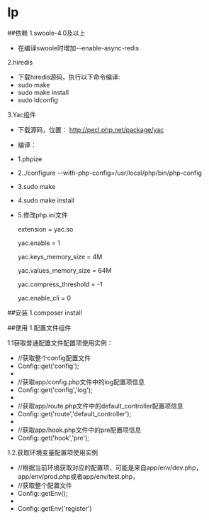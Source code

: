 # lp

##依赖
1.swoole-4.0及以上
* 在编译swoole时增加--enable-async-redis

2.hiredis
 * 下载hiredis源码，执行以下命令编译:
 * sudo make
 * sudo make install
 * sudo ldconfig

3.Yac组件
* 下载源码，位置：
  http://pecl.php.net/package/yac
* 编译：

 * 1.phpize

 * 2../configure --with-php-config=/usr/local/php/bin/php-config

 * 3.sudo make

 * 4.sudo make install

 * 5.修改php.ini文件

     extension = yac.so
    
     yac.enable = 1
    
     yac.keys_memory_size = 4M
    
     yac.values_memory_size = 64M
    
     yac.compress_threshold = -1
    
     yac.enable_cli = 0

##安装
    1.composer install

##使用
1.配置文件组件

1.1获取普通配置文件配置项使用实例：
 * //获取整个config配置文件
 * Config::get('config');
 *
 * //获取app/config.php文件中的log配置项信息
 * Config::get('config','log');
 *
 * //获取app/route.php文件中的default_controller配置项信息
 * Config::get('route','default_controller');
 *
 * //获取app/hook.php文件中的pre配置项信息
 * Config::get('hook','pre');

1.2.获取环境变量配置项使用实例
 * //根据当前环境获取对应的配置项，可能是来自app/env/dev.php，app/env/prod.php或者app/env/test.php，
 * //获取整个配置文件
 * Config::getEnv();
 *
 * Config::getEnv('register')
